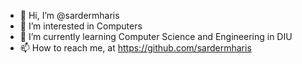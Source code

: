 - 👋 Hi, I’m @sardermharis
- 👀 I’m interested in Computers
- 🌱 I’m currently learning Computer Science and Engineering in DIU
- 📫 How to reach me, at https://github.com/sardermharis

<!---
sardermharis/sardermharis is a ✨ special ✨ repository because its `README.md` (this file) appears on your GitHub profile.
You can click the Preview link to take a look at your changes.
--->
